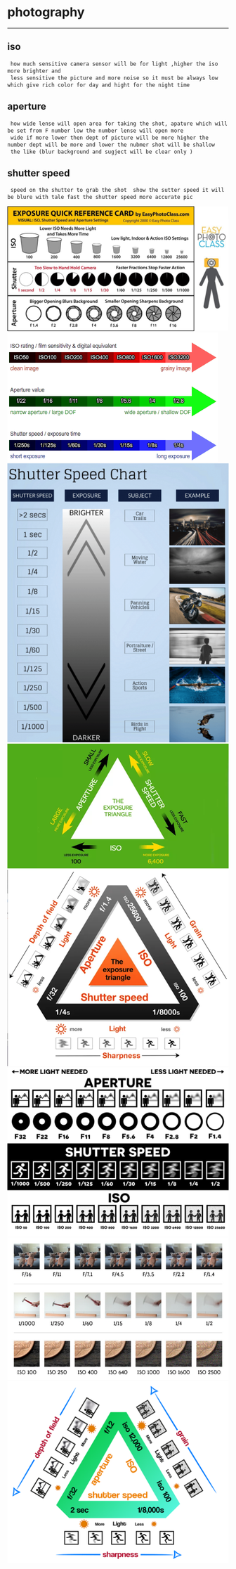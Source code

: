 # photography

---
## iso
```
 how much sensitive camera sensor will be for light ,higher the iso more brighter and 
 less sensitive the picture and more noise so it must be always low which give rich color for day and hight for the night time 
```
## aperture 
```
 how wide lense will open area for taking the shot, apature which will be set from F number low the number lense will open more 
 wide if more lower then dept of picture will be more higher the number dept will be more and lower the nubmer shot will be shallow 
 the like (blur background and sugject will be clear only )
 ```
## shutter speed 
```
 speed on the shutter to grab the shot  show the sutter speed it will be blure with tale fast the shutter speed more accurate pic 
```



![img](./image/exposure-quick.png)
![img](./image/image1.gif)
![img](./image/image2.png)
![img](./image/image3.jpg.webp)
![img](./image/image4.png)
![img](./image/photography-chart.png)
![img](./image/shutter-speed-chart-1.jpeg)
![img](./image/trignagele.png)